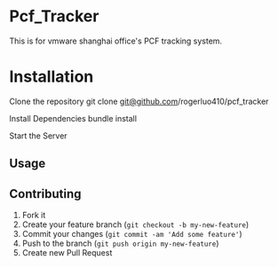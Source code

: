 Pcf_Tracker
=============

This is for vmware shanghai office's PCF tracking system.


Installation
=============

Clone the repository git clone git@github.com/rogerluo410/pcf_tracker

Install Dependencies bundle install

Start the Server


## Usage


## Contributing

1. Fork it
2. Create your feature branch (`git checkout -b my-new-feature`)
3. Commit your changes (`git commit -am 'Add some feature'`)
4. Push to the branch (`git push origin my-new-feature`)
5. Create new Pull Request
